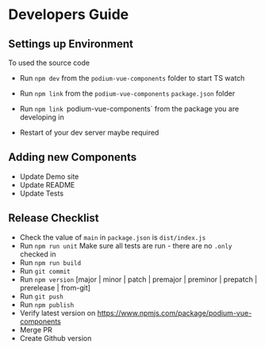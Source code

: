 # Developers Guide

## Settings up Environment

To used the source code
- Run `npm dev` from the `podium-vue-components` folder to start TS watch 
- Run `npm link` from the `podium-vue-components` `package.json` folder  
- Run `npm link `podium-vue-components`  from the package you are developing in

- Restart of your dev server maybe required

## Adding new Components
 - Update Demo site
 - Update README
 - Update Tests

## Release Checklist

- Check the value of `main` in `package.json` is `dist/index.js`
- Run `npm run unit` Make sure all tests are run - there are no `.only` checked in
- Run `npm run build`
- Run `git commit`
- Run `npm version` [major | minor | patch | premajor | preminor | prepatch | prerelease | from-git]
- Run `git push`
- Run `npm publish`
- Verify latest version on https://www.npmjs.com/package/podium-vue-components
- Merge PR
- Create Github version